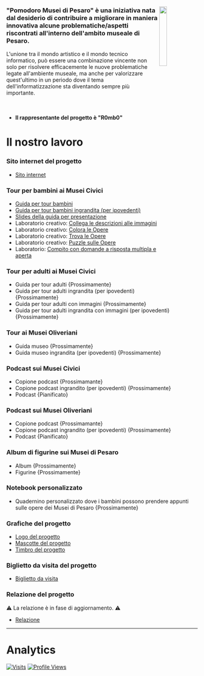 <div>
 <img align="right"  width="20%"  height="20%" src="https://avatars.githubusercontent.com/u/136621125?s=200&v=4">
 <h3>
  "Pomodoro Musei di Pesaro" è una iniziativa nata dal desiderio di contribuire a migliorare in maniera innovativa alcune problematiche/aspetti riscontrati all'interno dell'ambito  museale di Pesaro.<br>
 </h3>
 L'unione tra il mondo artistico e il mondo tecnico informatico, può essere una combinazione vincente non solo per risolvere efficacemente le nuove problematiche legate all'ambiente museale, ma anche per valorizzare quest'ultimo in un periodo dove il tema dell'informatizzazione sta diventando sempre più importante.<br>
 <br>
 <br>
 <ul>
   <li> <strong> Il rappresentante del progetto è "R0mb0"</strong> </li>
 </ul>
</div>

# Il nostro lavoro

### Sito internet del progetto
 - [Sito internet](https://pomodoro-musei-di-pesaro.github.io/.github/) 

### Tour per bambini ai Musei Civici
 - [Guida per tour bambini](https://github.com/Pomodoro-Musei-di-Pesaro/Guida-per-Tour-Bambini-Musei-Civici/releases/download/0.2/Guida_per_Tour_Bambini_Musei_Civici.pdf)
 - [Guida per tour bambini ingrandita (per ipovedenti)](https://github.com/Pomodoro-Musei-di-Pesaro/Guida-per-Tour-Bambini-Musei-Civici/releases/download/0.2/Guida_per_Tour_Bambini_Musei_Civici-Ingrandita.pdf)
 - [Slides della guida per presentazione](https://github.com/Pomodoro-Musei-di-Pesaro/Guida-per-Tour-Bambini-Musei-Civici/releases/download/0.2/Slides-Guida_per_Tour_Bambini_Musei_Civici.pdf)
 - Laboratorio creativo: [Collega le descrizioni alle immagini](https://github.com/Pomodoro-Musei-di-Pesaro/Guida-per-Tour-Bambini-Musei-Civici/releases/download/0.2/Laboratorio_Creativo-Collega_le_Descrizioni_alle_Immagini.pdf)
 - Laboratorio creativo: [Colora le Opere](https://github.com/Pomodoro-Musei-di-Pesaro/Guida-per-Tour-Bambini-Musei-Civici/releases/download/0.2/Laboratorio_Creativo-Colora_le_Opere.pdf)
 - Laboratorio creativo: [Trova le Opere](https://github.com/Pomodoro-Musei-di-Pesaro/Guida-per-Tour-Bambini-Musei-Civici/releases/download/0.2/Laboratorio_Creativo-Trova_le_Opere.pdf)
 - Laboratorio creativo: [Puzzle sulle Opere](https://github.com/Pomodoro-Musei-di-Pesaro/Guida-per-Tour-Bambini-Musei-Civici/releases/download/0.2/Laboratorio_Creativo-Puzzle_sulle_Opere.pdf)
 - Laboratorio: [Compito con domande a risposta multipla e aperta](https://github.com/Pomodoro-Musei-di-Pesaro/Guida-per-Tour-Bambini-Musei-Civici/releases/download/0.2/Laboratorio-Test.pdf)

### Tour per adulti ai Musei Civici
  - Guida per tour adulti {Prossimamente}
  - Guida per tour adulti ingrandita (per ipovedenti) {Prossimamente}
  - Guida per tour adulti con immagini {Prossimamente}
  - Guida per tour adulti ingrandita con immagini (per ipovedenti) {Prossimamente}

### Tour ai Musei Oliveriani
  - Guida museo {Prossimamente}
  - Guida museo ingrandita (per ipovedenti) {Prossimamente}

### Podcast sui Musei Civici
  - Copione podcast {Prossimamante}
  - Copione podcast ingrandito (per ipovedenti) {Prossimamente}
  - Podcast {Pianificato}

### Podcast sui Musei Oliveriani
  - Copione podcast {Prossimamante}
  - Copione podcast ingrandito (per ipovedenti) {Prossimamente}
  - Podcast {Pianificato}

### Album di figurine sui Musei di Pesaro
  - Album {Prossimamente}
  - Figurine {Prossimamente}

### Notebook personalizzato
 - Quadernino personalizzato dove i bambini possono prendere appunti sulle opere dei Musei di Pesaro {Prossimamente}

### Grafiche del progetto
  - [Logo del progetto](https://github.com/Pomodoro-Musei-di-Pesaro/Pomodoro-Musei-di-Pesaro-Artworks/blob/main/Pomodoro_Logo/Pomodoro_Logo.png?raw=true)
  - [Mascotte del progetto](https://github.com/Pomodoro-Musei-di-Pesaro/Pomodoro-Musei-di-Pesaros-Artworks/blob/main/Musei_Oliveriani_Stamp/Stamp.png?raw=true)
  - [Timbro del progetto](https://github.com/Pomodoro-Musei-di-Pesaro/Pomodoro-Musei-di-Pesaros-Artworks/blob/main/Musei_Civici_Children_Mascotte/Tail.png?raw=true)

### Biglietto da visita del progetto
 - [Biglietto da visita](https://github.com/Pomodoro-Musei-di-Pesaro/Pomodoro-Musei-di-Pesaro-business-card/releases/download/v1.0/Biglietto_da_visita.pdf)

### Relazione del progetto
⚠️ La relazione è in fase di aggiornamento. ⚠️
 - [Relazione](https://github.com/Pomodoro-Musei-di-Pesaro/Pomodoro-Musei-di-Pesaro-Report/releases/download/v1.0/Relazione-Pomodoro_Musei_di_Pesaro.pdf)

---

# Analytics
[![Visits](https://badges.pufler.dev/visits/Pomodoro-Musei-di-Pesaro/Pomodoro-Musei-di-Pesaro?color=black&logo=github&style=flat-square)](https://github.com/Pomodoro-Musei-di-Pesaro)
[![Profile Views](https://komarev.com/ghpvc/?username=Pomodoro-Musei-di-Pesaro)](https://github.com/Pomodoro-Musei-di-Pesaro)
